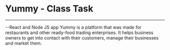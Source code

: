 # Yummy - Class Task

---
--React and Node JS app
Yummy is a platform that was made for restaurants and other ready-food trading enterprises.
It helps business owners to get into contact with their customers, manage their businesses
and market them.
